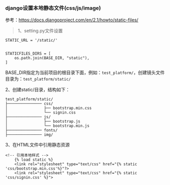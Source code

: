 ### django设置本地静态文件(css/js/image)
参考：https://docs.djangoproject.com/en/2.1/howto/static-files/
>1、setting.py文件设置
```
STATIC_URL = '/static/'


STATICFILES_DIRS = [
    os.path.join(BASE_DIR, "static"),
]
```
BASE_DIR指定为当前项目的根目录下面，例如：```test_platform/```，创建镜头文件目录为：```test_platform/static/```

2、创建static/目录，结构如下：
```
test_platform/static/
├─────────────── css/
│                ├── bootstrap.min.css
│                └── signin.css
├─────────────── js/
│                ├── bootstrap.js
│                └── bootstrap.min.js
├─────────────── fonts/
├─────────────── img/

```
3、在HTML文件中引用静态资源
```
<!-- 引用本地样式 -->
    {% load static %}
    <link rel="stylesheet" type="text/css" href="{% static 'css/bootstrap.min.css'%}"?>
    <link rel="stylesheet" type="text/css" href="{% static 'css/signin.css' %}">
```